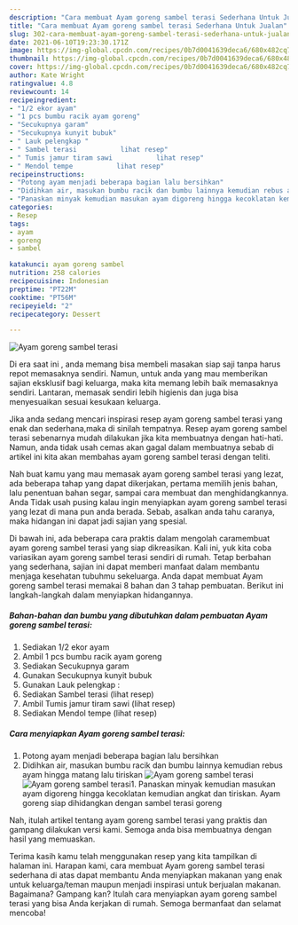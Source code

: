 ```yaml
---
description: "Cara membuat Ayam goreng sambel terasi Sederhana Untuk Jualan"
title: "Cara membuat Ayam goreng sambel terasi Sederhana Untuk Jualan"
slug: 302-cara-membuat-ayam-goreng-sambel-terasi-sederhana-untuk-jualan
date: 2021-06-10T19:23:30.171Z
image: https://img-global.cpcdn.com/recipes/0b7d0041639deca6/680x482cq70/ayam-goreng-sambel-terasi-foto-resep-utama.jpg
thumbnail: https://img-global.cpcdn.com/recipes/0b7d0041639deca6/680x482cq70/ayam-goreng-sambel-terasi-foto-resep-utama.jpg
cover: https://img-global.cpcdn.com/recipes/0b7d0041639deca6/680x482cq70/ayam-goreng-sambel-terasi-foto-resep-utama.jpg
author: Kate Wright
ratingvalue: 4.8
reviewcount: 14
recipeingredient:
- "1/2 ekor ayam"
- "1 pcs bumbu racik ayam goreng"
- "Secukupnya garam"
- "Secukupnya kunyit bubuk"
- " Lauk pelengkap "
- " Sambel terasi           lihat resep"
- " Tumis jamur tiram sawi           lihat resep"
- " Mendol tempe           lihat resep"
recipeinstructions:
- "Potong ayam menjadi beberapa bagian lalu bersihkan"
- "Didihkan air, masukan bumbu racik dan bumbu lainnya kemudian rebus ayam hingga matang lalu tiriskan"
- "Panaskan minyak kemudian masukan ayam digoreng hingga kecoklatan kemudian angkat dan tiriskan. Ayam goreng siap dihidangkan dengan sambel terasi goreng"
categories:
- Resep
tags:
- ayam
- goreng
- sambel

katakunci: ayam goreng sambel 
nutrition: 258 calories
recipecuisine: Indonesian
preptime: "PT22M"
cooktime: "PT56M"
recipeyield: "2"
recipecategory: Dessert

---
```



![Ayam goreng sambel terasi](https://img-global.cpcdn.com/recipes/0b7d0041639deca6/680x482cq70/ayam-goreng-sambel-terasi-foto-resep-utama.jpg)

Di era  saat ini , anda memang bisa membeli masakan siap saji tanpa harus repot memasaknya sendiri. Namun, untuk anda yang mau memberikan sajian eksklusif bagi keluarga, maka kita memang lebih baik memasaknya sendiri. Lantaran, memasak sendiri lebih higienis dan juga bisa menyesuaikan sesuai kesukaan keluarga.

Jika anda sedang mencari inspirasi resep ayam goreng sambel terasi yang enak dan sederhana,maka di sinilah tempatnya. Resep ayam goreng sambel terasi  sebenarnya mudah dilakukan jika kita membuatnya dengan hati-hati. Namun, anda tidak usah cemas akan gagal dalam membuatnya 
sebab di artikel ini kita akan membahas ayam goreng sambel terasi dengan teliti.  



Nah buat kamu yang mau memasak ayam goreng sambel terasi yang lezat, ada beberapa tahap yang dapat dikerjakan, pertama memilih jenis bahan, lalu penentuan bahan segar, sampai cara membuat dan menghidangkannya. Anda Tidak usah pusing kalau ingin menyiapkan ayam goreng sambel terasi yang lezat di mana pun anda berada. Sebab, asalkan anda  tahu caranya, maka hidangan ini dapat jadi sajian yang spesial.

Di bawah ini, ada beberapa cara praktis  dalam mengolah caramembuat ayam goreng sambel terasi yang siap dikreasikan. Kali ini, yuk kita coba variasikan ayam goreng sambel terasi sendiri di rumah. Tetap berbahan yang sederhana, sajian ini dapat memberi manfaat dalam membantu menjaga kesehatan tubuhmu sekeluarga. Anda dapat membuat Ayam goreng sambel terasi memakai 8 bahan dan 3 tahap pembuatan. Berikut ini langkah-langkah dalam menyiapkan hidangannya.

<!--inarticleads1-->

##### Bahan-bahan dan bumbu yang dibutuhkan dalam pembuatan Ayam goreng sambel terasi:

1. Sediakan 1/2 ekor ayam
1. Ambil 1 pcs bumbu racik ayam goreng
1. Sediakan Secukupnya garam
1. Gunakan Secukupnya kunyit bubuk
1. Gunakan  Lauk pelengkap :
1. Sediakan  Sambel terasi           (lihat resep)
1. Ambil  Tumis jamur tiram sawi           (lihat resep)
1. Sediakan  Mendol tempe           (lihat resep)




<!--inarticleads2-->

##### Cara menyiapkan Ayam goreng sambel terasi:

1. Potong ayam menjadi beberapa bagian lalu bersihkan
1. Didihkan air, masukan bumbu racik dan bumbu lainnya kemudian rebus ayam hingga matang lalu tiriskan
<img src="https://img-global.cpcdn.com/steps/e04dc110146744b5/160x128cq70/ayam-goreng-sambel-terasi-langkah-memasak-2-foto.jpg" alt="Ayam goreng sambel terasi"><img src="https://img-global.cpcdn.com/steps/d857cd4843f0ebab/160x128cq70/ayam-goreng-sambel-terasi-langkah-memasak-2-foto.jpg" alt="Ayam goreng sambel terasi">1. Panaskan minyak kemudian masukan ayam digoreng hingga kecoklatan kemudian angkat dan tiriskan. Ayam goreng siap dihidangkan dengan sambel terasi goreng




Nah, itulah artikel tentang  ayam goreng sambel terasi  yang praktis dan gampang dilakukan versi kami. Semoga anda bisa membuatnya dengan hasil yang memuaskan. 

Terima kasih kamu telah menggunakan resep yang kita tampilkan di halaman ini. Harapan kami, cara membuat  Ayam goreng sambel terasi sederhana di atas dapat membantu Anda menyiapkan makanan yang enak untuk keluarga/teman maupun menjadi inspirasi untuk berjualan makanan. Bagaimana? Gampang kan? Itulah cara menyiapkan ayam goreng sambel terasi yang bisa Anda kerjakan di rumah. Semoga bermanfaat dan selamat mencoba!

